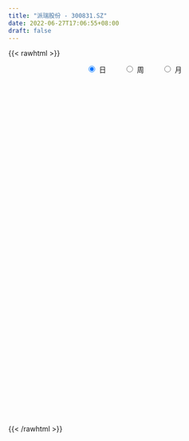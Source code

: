 ```yaml
---
title: "派瑞股份 - 300831.SZ"
date: 2022-06-27T17:06:55+08:00
draft: false
---
```

{{< rawhtml >}}
    <div style="text-align: center">
        <label style="padding: 1rem;"><input style="margin-right: .5rem" type="radio" name="period" value="D" checked onclick="period_change(this)">日</label>
        <label style="padding: 1rem;"><input style="margin-right: .5rem" type="radio" name="period" value="W" onclick="period_change(this)">周</label>
        <label style="padding: 1rem;"><input style="margin-right: .5rem" type="radio" name="period" value="M" onclick="period_change(this)">月</label>
    </div>
    <div id="chart" style="height: 700px;"></div> 
    <script type="text/javascript">
        const D_v = [293106.24,222638.51,226868.96,184064.44,229126.31,216387.15,329697.89,275323.46,185962.88,174659.68,125782.8,144323.41,159990.32,114573.14,213648.29,163378.25,168985.0,264035.72,377574.1,367280.36,337519.8,342534.51,248225.42,280004.06,263119.38,191580.94,225599.97,161920.97,134774.43,77307.11,70599.65,85961.92,70859.85,91904.58,105060.95,59618.9,44162.42,67471.14,49431.43,46882.09,76964.24,63765.67,75108.66,67188.4,81251.3,35872.97,39525.06,47046.81,25370.0,26360.97,30732.3,40816.6,53971.22,34409.91,32784.92,49440.24,76283.14,58433.41,61768.39,50409.36,59763.27,40856.12,79325.36,68640.08,164195.13,219261.2,217603.34,169085.55,136812.58,82456.9,126462.97,106807.76,133989.99,170098.84,113483.68,90645.17,79721.07,130629.2,93162.34,71407.52,62758.97,43393.39,35875.14,45343.56,167561.79,138177.58,135340.35,122552.16,95881.19,81647.5,98379.0,98366.87,216045.47,143557.95,109073.16,95273.38,117241.38,78892.86,240755.64,229919.3,470199.01,397562.65,249521.8,194471.04,293902.55,272129.64,173301.78,120677.55,122484.44,112123.16,136059.0,85809.97,144748.99,112302.24,86204.24,93123.51,100645.16,130241.38,129466.75,94260.96,79869.66,85372.8,73195.17,127718.18,128705.89,91323.49,111271.0,60740.09,80621.25,39645.24,40171.0,56151.13,48111.29,45453.12,42978.11,41040.32,42391.31,42459.32,33297.51,35224.16,34469.0,25684.0,26564.16,33268.13,50279.59,40749.0,62972.22,36169.0,36336.0,41934.29,50265.18,35370.62,39343.15,29253.0,30125.0,24337.13,33221.29,31842.25,28137.27,22934.36,21366.45,26860.0,32261.02,19137.0,20294.0,27482.79,34514.16,19583.13,18885.0,15720.0,17494.0,26202.16,27796.16,31860.0,18983.32,36641.97,25992.29,16434.13,35838.12,23830.97,17129.98,23432.12,16385.0,19134.0,22758.16,13424.71,26608.32,20398.13,14162.0,35126.16,103531.16,70672.16,39382.0,36704.63,80079.6,48990.67,35881.0,27605.0,31020.97,41754.0,18876.46,25848.0,53690.46,43587.0,45649.16,44465.16,26959.23,83987.06,37288.14,24407.0,30994.01,23918.67,21365.01,25507.33,22738.0,17323.49,19782.97,19616.0,22503.79,15066.29,19390.39,22040.0,15513.0,223104.0,95806.13,66320.97,53912.13,76779.97,55561.16,53175.54,45589.0,31250.0,49203.16,40759.0,36174.0,42367.0,55669.24,137059.24,332349.95,235729.51,229763.2,150665.22,108898.28,104686.29,256810.76,210664.38,134863.67,179726.02,134935.37,94559.09,458567.03,474070.1,282838.44,204798.67,254371.93,202604.7,146323.28,119930.43,195394.25,123280.16,149706.06,167082.32,122716.0,108969.0,111701.63,86739.37,176458.4,106754.43,134727.97,121347.76,68488.6,59964.74,87840.0,89176.4,61730.0,71838.0,90618.16,72608.0,68384.0,215098.0,124968.0,269316.15,221564.0,154917.13,123119.97,103939.0,92852.13,75755.16,60208.0,81240.0,201055.0,256189.09,175329.0,149888.94,121202.0,100298.0,72211.0,62148.0,59399.0,439012.32,596960.9300000001,434414.08,345765.0,292342.09,219856.6,254897.3,128554.39,160465.16,146036.16,123853.7,108226.61,110946.0,174752.18,146138.0,123138.74,75414.0,98191.16,184097.74,146350.83,163318.95,116623.26,113687.02,60388.0,68977.02,104077.14,90383.0,86039.18,116870.18,93366.0,105825.03,71314.5,80168.0,55447.18,65024.0,77547.0,50023.74,77803.74,52279.9,84625.98,46769.24,56359.24,50713.27,62052.03,41830.0,72396.83,131725.83,72838.0,61845.0,56165.0,101280.24,125056.49,85001.8,100256.16,242211.0,516090.08,488015.61,507700.53,353847.85,239216.23,381274.2,373023.15,266632.17,222820.99,185411.42,147805.68,125898.5,172303.5,171345.45,141946.69,98568.66,94471.0,170730.0,213578.07,497280.61,386463.58,354479.51,316207.0,188172.07,146328.0,196810.81,188385.0,163162.17,84306.0,89137.73,221061.94,140085.0,91693.0,120465.0,75808.0,70472.54,56237.0,59083.0,233717.41,146488.2,76698.86,92819.45,125107.92,76405.92,80164.0,52063.0,36623.4,66718.17,68005.51,57020.0,69565.39,75462.0,57786.0,85606.0,147415.0,104832.0,61416.17,56985.94,54133.0,107744.0,86974.0,80111.0,92448.0,152051.98,153135.98,93963.0,68394.16,72000.0,72275.44,74261.0,67591.6,65936.94,79170.0,95033.0,76468.0,74401.0,69727.0,74880.0,79984.0,89421.12,51014.63,49899.61,41597.63,56161.16,52263.0,47125.0,55460.86,59248.14,56173.33,49696.0,51097.74,46555.0,44345.0,57691.82,55377.44,43958.0,28979.18,36089.0,40671.5,52420.19,63997.82,49091.35,47219.15,38426.0,73949.45,61095.93,72331.25,44791.0,117818.45,86541.89,59972.46,44226.94,54127.37,194349.04,129377.96,122608.03,80069.51,97307.18,63218.7,76586.0,117684.0,61369.97,92371.0,85547.63,72420.37,57284.27,66758.71,218364.71,277511.48,153334.63,173938.57,188075.67,127124.25,87149.36,64887.0,102396.93,73295.0,127452.83,120325.46,116118.28,99399.32,107774.32,102397.0,77658.0,120737.0,90058.41]
const D_histogram = [0.0,-0.0395669516,-0.1298491278,-0.1492489055,-0.1356273649,-0.1093717628,0.0098293887,-0.0500040576,-0.0975488225,-0.1589272837,-0.1781715786,-0.2295806916,-0.1951854392,-0.1945217079,-0.128437834,-0.0449430245,0.0037086389,0.0879510441,0.2990126575,0.3391383222,0.4549576291,0.5217671352,0.5442322971,0.6105136968,0.6253637109,0.6172609155,0.4278637174,0.133788026,-0.2203597628,-0.4265282192,-0.5122118457,-0.5275678061,-0.5217252182,-0.5004365984,-0.6060118941,-0.6393212822,-0.6164744042,-0.5052538066,-0.4262840286,-0.33240598,-0.19122768,-0.1116067682,-0.0444940182,-0.0148031341,-0.0579535045,-0.0671458872,-0.1080259798,-0.1491473308,-0.1636735995,-0.1533761066,-0.101544555,-0.0663710434,-0.0873652371,-0.1180138747,-0.1068893831,-0.0801326712,-0.0141655004,0.0123254238,0.0707306853,0.1267710261,0.1519371742,0.1854425551,0.2309302101,0.2459175325,0.3757351287,0.4658416944,0.6318483718,0.5755474223,0.3324083577,0.1660312499,0.1754494249,0.1741818683,0.227789288,0.2958693195,0.2768798542,0.1998522492,0.1793746026,0.1950060154,0.1018179703,0.0082564919,-0.1208583464,-0.170125149,-0.2123230709,-0.1874057392,0.0395195738,0.1436719936,0.2097578077,0.2167711474,0.2120625306,0.1729668998,0.1854491694,0.1079288891,0.1641620818,0.1298760258,0.1207658327,0.0542473909,0.057218199,0.0058163506,0.0142753468,0.1140230041,0.4882234538,0.4853063744,0.4620461974,0.3030335101,0.3250403507,0.3201279265,0.1804464082,0.0238320755,-0.0567440269,-0.1644414791,-0.2843939474,-0.3431881907,-0.2972440459,-0.325867228,-0.361970329,-0.3592008056,-0.338413109,-0.264530726,-0.2078648109,-0.2091589639,-0.213689799,-0.1933595255,-0.1682826579,-0.0862785469,-0.0588495335,-0.0784180577,-0.1734642541,-0.2695972496,-0.3881991081,-0.4129500161,-0.4366268903,-0.4931321308,-0.4793354866,-0.430678373,-0.3374897634,-0.3072975911,-0.2479114419,-0.2595671761,-0.2622174832,-0.2648685493,-0.232954067,-0.1894511021,-0.1188353949,-0.0263605921,0.0839619406,0.1178098191,0.0442460944,0.0334733183,0.0108528188,-0.0244143022,-0.1110142162,-0.122249357,-0.0707016598,-0.0174436831,0.0181797341,0.0631774598,0.0924026719,0.069156035,0.0223783624,0.0002672956,-0.0199027937,-0.0345627209,-0.0640670113,-0.0552340577,-0.0233473874,-0.0545724525,-0.0923228242,-0.129421066,-0.1389819484,-0.1221686861,-0.0945329657,-0.0192275304,0.0922633728,0.169325671,0.2082577701,0.2718291834,0.2811597757,0.2783376861,0.3261243323,0.3340982951,0.3248734263,0.3071645001,0.2920242921,0.2435224839,0.1486561836,0.0702070534,0.0698179682,0.0384445943,-0.004410344,0.0301196607,0.1648811173,0.2037776273,0.2107168548,0.2159271438,0.2109921978,0.1847981565,0.1443167387,0.1145423917,0.0844824883,0.002020003,-0.0445133491,-0.0659862064,-0.0162305783,0.0111425646,0.0549352897,0.0427809314,0.0152449695,-0.1111442321,-0.2058218553,-0.2547693561,-0.2572294596,-0.2368568655,-0.2078067123,-0.1743668566,-0.163781888,-0.1383473838,-0.1046234756,-0.0940367532,-0.1104179715,-0.1247228312,-0.1073359913,-0.1071282829,-0.0970331903,-0.1946443615,-0.2623057237,-0.2738651724,-0.2509453989,-0.2102351372,-0.1664108394,-0.1244673121,-0.0754068519,-0.0389636617,0.0049804312,0.0308893188,0.0606580919,0.089871033,0.1169993644,0.2687676532,0.3918101301,0.5029064295,0.5880578397,0.5822203387,0.5240753541,0.4694601732,0.5413803425,0.5063641635,0.46052522,0.4309541062,0.3272697951,0.2245799914,0.3016070537,0.3601928824,0.3458920871,0.3362846358,0.3038289938,0.2625286755,0.1700262894,0.072229225,0.0564858739,-0.0232793977,-0.0521458602,-0.0902356913,-0.1587075727,-0.1848353014,-0.1947569559,-0.2146167861,-0.1728050617,-0.1592308007,-0.113926123,-0.1274299168,-0.149353796,-0.1597492888,-0.2015769141,-0.2808751357,-0.2933464166,-0.2740966842,-0.2200329769,-0.2000879914,-0.1887157584,-0.1235323631,-0.1477338478,-0.0444743047,0.0529534152,0.1025690725,0.0849208065,0.0890239032,0.0361429079,0.0140527836,-0.013139313,-0.0088886401,0.0454996619,0.1296347842,0.1638910073,0.1136606631,0.0205079969,-0.0691840088,-0.1295112697,-0.1603175207,-0.1508567882,0.053445381,0.2177908548,0.302670054,0.2732515501,0.2324632588,0.1919005535,0.0459545498,-0.0583039406,-0.1148808005,-0.1134551601,-0.1029324189,-0.1042555761,-0.1343945369,-0.1143380683,-0.1255140047,-0.1751773502,-0.1878870849,-0.1712351012,-0.1111353407,-0.0547803564,-0.0023255378,0.0194131989,-0.0373582104,-0.0662485704,-0.0881235106,-0.0506469121,-0.0173860213,0.0121667577,0.0493056076,0.0661656433,0.0201410743,0.0021624487,-0.054097703,-0.0897979424,-0.0837320752,-0.128834535,-0.1510198413,-0.2032826424,-0.2360946948,-0.214252097,-0.2117783855,-0.1706757524,-0.1135086895,-0.0873014341,-0.0548706175,0.007965763,0.0597442007,0.0794050714,0.1032507031,0.123766669,0.1670033368,0.2084320191,0.232678963,0.2354208659,0.3203681912,0.5818450538,0.7270593748,0.8603325273,0.862302121,0.7696937514,0.7817266555,0.7765239284,0.7488102957,0.5861179833,0.4615263393,0.2877991176,0.1568198005,0.0125558753,-0.2237599081,-0.3497970319,-0.4318563043,-0.4976577335,-0.4931640118,-0.4124515439,-0.1723858679,-0.0322563572,-0.0220258044,-0.1485826941,-0.2537085992,-0.3482473243,-0.377431947,-0.4596284068,-0.4873704124,-0.4879889731,-0.4953513214,-0.3605594959,-0.3356417552,-0.3418415976,-0.405369981,-0.4208045205,-0.4489989324,-0.4443990298,-0.4395323744,-0.346321659,-0.335852615,-0.3119337591,-0.2546006619,-0.1761966684,-0.1380721021,-0.1555957076,-0.1531184211,-0.1353331321,-0.1596310972,-0.1263436735,-0.1356392359,-0.1242416563,-0.0976356178,-0.0607548832,0.0050216678,0.0994898818,0.114865101,0.1051256337,0.1226735586,0.143999847,0.1605045868,0.1510582393,0.1695313421,0.1767074331,0.2283543259,0.2140256918,0.2045569165,0.1841244626,0.1785314627,0.1795731234,0.1511241866,0.1238451349,0.0844072032,0.0149726293,-0.0147743184,-0.0257108927,-0.036350932,-0.0901986773,-0.1578889806,-0.1448315631,-0.1064063184,-0.0838471064,-0.0556313103,-0.0450058764,-0.0248003369,-0.0302253343,-0.0341310095,-0.0297819264,-0.0472224467,-0.0364550731,-0.0257196622,-0.030824672,-0.0250986294,-0.0364393924,-0.054608861,-0.1008703807,-0.106563077,-0.1213864364,-0.1153519238,-0.1192718889,-0.1002358432,-0.0535409718,-0.028850121,-0.0376866664,-0.0542248796,-0.1345884031,-0.2051263103,-0.1849302172,-0.1729568701,-0.0731970508,0.0203633409,0.0801981599,0.1308912548,0.1824714003,0.2570147917,0.3018906728,0.3398090581,0.3431627863,0.3455921175,0.3241908483,0.3048286064,0.3023808613,0.2869995638,0.2081425817,0.1920770634,0.1602510491,0.1287842619,0.1161294162,0.1297041224,0.1848770153,0.1932479659,0.2007612208,0.1468968521,0.0876835081,0.0037710307,-0.0376253117,-0.0443739541,-0.0653272457,-0.0486258946,-0.0192988535,0.0107047499,0.0312388764,0.0536245586,0.0267354432,0.0239173132,0.0343650994,0.0378236268]
const D_fast = [0.0,-0.0494586895,-0.1722031477,-0.2289151518,-0.2492004524,-0.250287791,-0.1286292923,-0.2009637529,-0.2728957235,-0.3740060056,-0.4377931952,-0.5465974811,-0.5609985885,-0.6089652842,-0.5749908688,-0.5027318154,-0.4531529923,-0.346922826,-0.0611080482,0.063802197,0.2933609112,0.490612201,0.6491354372,0.8680452612,1.0392362029,1.1854486364,1.1030173677,0.8423886828,0.4331509533,0.1203504421,-0.0933861458,-0.2406340577,-0.3652227744,-0.4690433042,-0.7261215734,-0.9192612821,-1.0505330051,-1.0656258592,-1.0932270884,-1.0824505347,-0.9890791547,-0.9373599349,-0.8813706895,-0.855380589,-0.9130193355,-0.93899819,-1.0068847775,-1.0852929612,-1.1407376298,-1.1687841635,-1.1423387507,-1.123758,-1.166593503,-1.2267456092,-1.2423434633,-1.2356199193,-1.1731941235,-1.1436218434,-1.0675339106,-0.9798008133,-0.9166503717,-0.8367843519,-0.7335641444,-0.6570974389,-0.4333460606,-0.2267790712,0.0971896991,0.1847756052,0.0247386301,-0.1001306653,-0.0468501341,-0.0045722235,0.105982518,0.2480298795,0.2982603777,0.271195835,0.295561839,0.3599447557,0.2922112031,0.2007138477,0.0413844228,-0.0504136671,-0.1456923566,-0.1676264598,0.0691787467,0.2092491649,0.3277744309,0.3889805574,0.4372875733,0.4414336675,0.5002782294,0.4497401713,0.5470138846,0.545196835,0.5662781,0.513321506,0.5305968638,0.480649103,0.492676936,0.6209303443,1.1171866574,1.2355961716,1.327847544,1.2445932341,1.3478601625,1.4229797199,1.3284098037,1.1777534898,1.0829913807,0.9341835587,0.7431326035,0.5985413126,0.5701744459,0.4600844568,0.3334887736,0.2464580956,0.1826425149,0.1903922164,0.1950919288,0.1415080348,0.0835547499,0.0555451421,0.0385513452,0.0989858195,0.1117024495,0.072529411,-0.065882849,-0.229415157,-0.4450667925,-0.5730552044,-0.7058888012,-0.8856770745,-0.9917143019,-1.0507267816,-1.0419106128,-1.0885428383,-1.0911345496,-1.1676820778,-1.2358867557,-1.3047549591,-1.3310789936,-1.3349388041,-1.2940319457,-1.2081472909,-1.0768342731,-1.0135339398,-1.0760361409,-1.0784405874,-1.0983478821,-1.1397185788,-1.2540720468,-1.2958695269,-1.2619972446,-1.2131001887,-1.1729318379,-1.1121397473,-1.0598138672,-1.0657714954,-1.1069545774,-1.1289988203,-1.154144608,-1.1774452154,-1.2229662587,-1.2279418195,-1.201891996,-1.2467601742,-1.307591252,-1.3770447603,-1.4213511299,-1.435080039,-1.43107756,-1.3605790074,-1.2260222609,-1.1066285449,-1.0156320034,-0.8841032942,-0.804482758,-0.7377204261,-0.6084026968,-0.5169041602,-0.4449106725,-0.3858284736,-0.3279626086,-0.3155837958,-0.3732860502,-0.4341834171,-0.4171180103,-0.4388802356,-0.4828377599,-0.44077784,-0.2647961041,-0.1749551873,-0.115336746,-0.0561446711,-0.0083315676,0.0116739302,0.007271697,0.006132948,-0.0028063334,-0.0847638179,-0.1424255072,-0.1803949162,-0.1346969327,-0.1045381487,-0.0470116011,-0.0484707265,-0.0721954461,-0.2263707056,-0.3725037927,-0.4851436325,-0.5519111009,-0.5907527231,-0.613654248,-0.6238061065,-0.6541666099,-0.6633189517,-0.6557509123,-0.6686733783,-0.7126590894,-0.7581446569,-0.7675918149,-0.7941661772,-0.8083293822,-0.9546016438,-1.0878394369,-1.1678651786,-1.2076817549,-1.2195302775,-1.2173086895,-1.2064819902,-1.176273243,-1.1495709682,-1.1043817676,-1.0707505503,-1.0258172541,-0.9741365548,-0.9177583824,-0.6987981802,-0.4778031708,-0.240980264,-0.0088143939,0.1309031898,0.2037770437,0.266526906,0.4737921611,0.5653670228,0.6346593844,0.7128267971,0.6909599348,0.6444151289,0.7968439547,0.9454780039,1.0176502305,1.0921139381,1.1356155445,1.1599473952,1.1099515814,1.0302118232,1.0285899406,0.9430048196,0.901101892,0.8404531381,0.7323043635,0.6599678094,0.601356916,0.5278428893,0.5264533483,0.5002199091,0.517043056,0.471681783,0.4124194548,0.3620866398,0.2698647859,0.1203477804,0.0345398954,-0.0147345433,-0.0156790802,-0.0457560925,-0.0815627991,-0.0472624946,-0.1083974413,-0.0162564743,0.0944095993,0.1696675248,0.1732494604,0.1996085329,0.1557632646,0.1371863362,0.1067094113,0.1087379242,0.1745011416,0.29104496,0.3662739349,0.3444587565,0.2564330895,0.1494450817,0.0567400033,-0.0141456279,-0.0423990925,0.1752644221,0.3940576096,0.5546043222,0.5934987059,0.6108262292,0.6182386623,0.483781296,0.3649468205,0.2796497605,0.2527116109,0.2375012473,0.2101141962,0.1463766011,0.1378485526,0.0952941151,0.001836432,-0.057845074,-0.0840018655,-0.0516859402,-0.009026045,0.0428473891,0.0694394256,0.0033284636,-0.042124039,-0.0860298568,-0.0612149863,-0.0323006008,0.0002938677,0.0497591194,0.0831605659,0.0421712655,0.0247332521,-0.0450513253,-0.1032010504,-0.1180682019,-0.1953792955,-0.2553195621,-0.3584030238,-0.4502387499,-0.4819591764,-0.5324300612,-0.5339963663,-0.5052064758,-0.5008245789,-0.4821114167,-0.4172835953,-0.3505691075,-0.311056969,-0.2613986615,-0.2099410284,-0.1249535263,-0.0314168392,0.0509998454,0.1125969648,0.2776363379,0.684574464,1.0115536287,1.359909913,1.577455037,1.6772701052,1.8847346732,2.0736629281,2.2331518694,2.2169890529,2.2077789937,2.1060015514,2.0142271843,1.873102228,1.5808464676,1.3673600858,1.1773367374,0.9871208747,0.8683235935,0.8459231755,1.0428923844,1.1749578059,1.1796819075,1.0159793443,0.8474262895,0.6658257332,0.5422831238,0.3451795623,0.1955949536,0.0729791496,-0.0582210291,-0.0135690775,-0.0725617756,-0.1642220173,-0.329092896,-0.4497285657,-0.5901727107,-0.6966725655,-0.8016890037,-0.7950587031,-0.8685528128,-0.9226173967,-0.928934465,-0.8945796386,-0.8909730977,-0.9473956302,-0.983197949,-0.9992459429,-1.0634516824,-1.0617501771,-1.1049555484,-1.1246183829,-1.1224212489,-1.1007292351,-1.0336972672,-0.9143565827,-0.8702650882,-0.8537231471,-0.8055068326,-0.7481805824,-0.691549696,-0.6632314836,-0.6023755453,-0.5510225959,-0.4422871217,-0.4031093329,-0.3614388791,-0.3358402173,-0.2968003515,-0.25086541,-0.2415333001,-0.2378510682,-0.256187199,-0.3218786156,-0.3553191428,-0.3726834404,-0.3924112126,-0.4688086272,-0.5759711756,-0.5991216489,-0.5872979838,-0.5857005484,-0.5713925799,-0.5720186151,-0.5580131599,-0.5709944908,-0.5834329184,-0.5865293169,-0.6157754489,-0.6141218435,-0.6098163482,-0.6226275259,-0.6231761407,-0.6436267518,-0.6754484357,-0.7469275506,-0.7792610161,-0.8244309846,-0.847234453,-0.8809723903,-0.8869953054,-0.853685677,-0.8362073564,-0.8544655684,-0.8845600016,-0.9985706258,-1.1203901106,-1.1464265718,-1.1776924423,-1.0962318856,-0.9975806587,-0.9176962997,-0.8342803911,-0.7370823955,-0.5982853062,-0.4779367569,-0.3550661071,-0.2659216823,-0.1770943217,-0.1174478788,-0.0606029691,0.0125445011,0.0689130945,0.0420917578,0.0740455053,0.0822822533,0.0830115316,0.0993890399,0.1453897767,0.2467819235,0.3034648656,0.3611684257,0.34402827,0.306735803,0.2237660832,0.172963413,0.155121282,0.117836179,0.1223810564,0.1468833842,0.1795631751,0.2079070207,0.2436988425,0.2234935878,0.2266547862,0.2456938472,0.2586082813]
const D_slow = [0.0,-0.0098917379,-0.0423540199,-0.0796662462,-0.1135730875,-0.1409160282,-0.138458681,-0.1509596954,-0.175346901,-0.2150787219,-0.2596216166,-0.3170167895,-0.3658131493,-0.4144435763,-0.4465530348,-0.4577887909,-0.4568616312,-0.4348738701,-0.3601207058,-0.2753361252,-0.1615967179,-0.0311549341,0.1049031401,0.2575315644,0.4138724921,0.5681877209,0.6751536503,0.7086006568,0.6535107161,0.5468786613,0.4188256999,0.2869337484,0.1565024438,0.0313932942,-0.1201096793,-0.2799399999,-0.4340586009,-0.5603720526,-0.6669430597,-0.7500445547,-0.7978514747,-0.8257531668,-0.8368766713,-0.8405774548,-0.855065831,-0.8718523028,-0.8988587977,-0.9361456304,-0.9770640303,-1.0154080569,-1.0407941957,-1.0573869566,-1.0792282658,-1.1087317345,-1.1354540803,-1.1554872481,-1.1590286232,-1.1559472672,-1.1382645959,-1.1065718394,-1.0685875459,-1.0222269071,-0.9644943545,-0.9030149714,-0.8090811892,-0.6926207656,-0.5346586727,-0.3907718171,-0.3076697277,-0.2661619152,-0.222299559,-0.1787540919,-0.1218067699,-0.04783944,0.0213805235,0.0713435858,0.1161872365,0.1649387403,0.1903932329,0.1924573558,0.1622427692,0.119711482,0.0666307142,0.0197792794,0.0296591729,0.0655771713,0.1180166232,0.17220941,0.2252250427,0.2684667676,0.31482906,0.3418112823,0.3828518027,0.4153208092,0.4455122673,0.4590741151,0.4733786648,0.4748327525,0.4784015892,0.5069073402,0.6289632036,0.7502897972,0.8658013466,0.9415597241,1.0228198118,1.1028517934,1.1479633954,1.1539214143,1.1397354076,1.0986250378,1.027526551,0.9417295033,0.8674184918,0.7859516848,0.6954591026,0.6056589012,0.5210556239,0.4549229424,0.4029567397,0.3506669987,0.297244549,0.2489046676,0.2068340031,0.1852643664,0.170551983,0.1509474686,0.1075814051,0.0401820927,-0.0568676844,-0.1601051884,-0.2692619109,-0.3925449436,-0.5123788153,-0.6200484086,-0.7044208494,-0.7812452472,-0.8432231077,-0.9081149017,-0.9736692725,-1.0398864098,-1.0981249266,-1.1454877021,-1.1751965508,-1.1817866988,-1.1607962137,-1.1313437589,-1.1202822353,-1.1119139057,-1.109200701,-1.1153042766,-1.1430578306,-1.1736201698,-1.1912955848,-1.1956565056,-1.191111572,-1.1753172071,-1.1522165391,-1.1349275304,-1.1293329398,-1.1292661159,-1.1342418143,-1.1428824945,-1.1588992474,-1.1727077618,-1.1785446086,-1.1921877217,-1.2152684278,-1.2476236943,-1.2823691814,-1.3129113529,-1.3365445943,-1.3413514769,-1.3182856337,-1.275954216,-1.2238897735,-1.1559324776,-1.0856425337,-1.0160581122,-0.9345270291,-0.8510024553,-0.7697840988,-0.6929929737,-0.6199869007,-0.5591062797,-0.5219422338,-0.5043904705,-0.4869359784,-0.4773248299,-0.4784274159,-0.4708975007,-0.4296772214,-0.3787328146,-0.3260536009,-0.2720718149,-0.2193237654,-0.1731242263,-0.1370450417,-0.1084094437,-0.0872888217,-0.0867838209,-0.0979121582,-0.1144087098,-0.1184663543,-0.1156807132,-0.1019468908,-0.0912516579,-0.0874404156,-0.1152264736,-0.1666819374,-0.2303742764,-0.2946816413,-0.3538958577,-0.4058475357,-0.4494392499,-0.4903847219,-0.5249715678,-0.5511274367,-0.574636625,-0.6022411179,-0.6334218257,-0.6602558236,-0.6870378943,-0.7112961919,-0.7599572823,-0.8255337132,-0.8940000063,-0.956736356,-1.0092951403,-1.0508978501,-1.0820146782,-1.1008663911,-1.1106073066,-1.1093621988,-1.1016398691,-1.0864753461,-1.0640075878,-1.0347577467,-0.9675658334,-0.8696133009,-0.7438866935,-0.5968722336,-0.4513171489,-0.3202983104,-0.2029332671,-0.0675881815,0.0590028594,0.1741341644,0.2818726909,0.3636901397,0.4198351376,0.495236901,0.5852851216,0.6717581434,0.7558293023,0.8317865507,0.8974187196,0.939925292,0.9579825982,0.9721040667,0.9662842173,0.9532477522,0.9306888294,0.8910119362,0.8448031108,0.7961138719,0.7424596754,0.6992584099,0.6594507098,0.630969179,0.5991116998,0.5617732508,0.5218359286,0.4714417001,0.4012229161,0.327886312,0.2593621409,0.2043538967,0.1543318989,0.1071529593,0.0762698685,0.0393364065,0.0282178304,0.0414561841,0.0670984523,0.0883286539,0.1105846297,0.1196203567,0.1231335526,0.1198487243,0.1176265643,0.1290014798,0.1614101758,0.2023829276,0.2307980934,0.2359250926,0.2186290904,0.186251273,0.1461718928,0.1084576958,0.121819041,0.1762667548,0.2519342682,0.3202471558,0.3783629705,0.4263381088,0.4378267463,0.4232507611,0.394530561,0.366166771,0.3404336662,0.3143697722,0.280771138,0.2521866209,0.2208081198,0.1770137822,0.130042011,0.0872332357,0.0594494005,0.0457543114,0.0451729269,0.0500262267,0.0406866741,0.0241245315,0.0020936538,-0.0105680742,-0.0149145795,-0.0118728901,0.0004535118,0.0169949226,0.0220301912,0.0225708034,0.0090463776,-0.013403108,-0.0343361267,-0.0665447605,-0.1042997208,-0.1551203814,-0.2141440551,-0.2677070794,-0.3206516757,-0.3633206139,-0.3916977862,-0.4135231448,-0.4272407992,-0.4252493584,-0.4103133082,-0.3904620404,-0.3646493646,-0.3337076973,-0.2919568631,-0.2398488583,-0.1816791176,-0.1228239011,-0.0427318533,0.1027294101,0.2844942539,0.4995773857,0.7151529159,0.9075763538,1.1030080177,1.2971389998,1.4843415737,1.6308710695,1.7462526544,1.8182024338,1.8574073839,1.8605463527,1.8046063757,1.7171571177,1.6091930416,1.4847786083,1.3614876053,1.2583747193,1.2152782523,1.2072141631,1.2017077119,1.1645620384,1.1011348886,1.0140730575,0.9197150708,0.8048079691,0.682965366,0.5609681227,0.4371302924,0.3469904184,0.2630799796,0.1776195802,0.076277085,-0.0289240452,-0.1411737783,-0.2522735357,-0.3621566293,-0.4487370441,-0.5327001978,-0.6106836376,-0.6743338031,-0.7183829702,-0.7529009957,-0.7917999226,-0.8300795279,-0.8639128109,-0.9038205852,-0.9354065036,-0.9693163125,-1.0003767266,-1.0247856311,-1.0399743519,-1.0387189349,-1.0138464645,-0.9851301892,-0.9588487808,-0.9281803912,-0.8921804294,-0.8520542827,-0.8142897229,-0.7719068874,-0.7277300291,-0.6706414476,-0.6171350247,-0.5659957955,-0.5199646799,-0.4753318142,-0.4304385334,-0.3926574867,-0.361696203,-0.3405944022,-0.3368512449,-0.3405448245,-0.3469725477,-0.3560602806,-0.37860995,-0.4180821951,-0.4542900859,-0.4808916655,-0.501853442,-0.5157612696,-0.5270127387,-0.5332128229,-0.5407691565,-0.5493019089,-0.5567473905,-0.5685530022,-0.5776667704,-0.584096686,-0.591802854,-0.5980775113,-0.6071873594,-0.6208395747,-0.6460571699,-0.6726979391,-0.7030445482,-0.7318825292,-0.7617005014,-0.7867594622,-0.8001447052,-0.8073572354,-0.816778902,-0.8303351219,-0.8639822227,-0.9152638003,-0.9614963546,-1.0047355721,-1.0230348348,-1.0179439996,-0.9978944596,-0.9651716459,-0.9195537958,-0.8553000979,-0.7798274297,-0.6948751652,-0.6090844686,-0.5226864392,-0.4416387272,-0.3654315756,-0.2898363602,-0.2180864693,-0.1660508239,-0.118031558,-0.0779687957,-0.0457727303,-0.0167403762,0.0156856544,0.0619049082,0.1102168997,0.1604072049,0.1971314179,0.2190522949,0.2199950526,0.2105887247,0.1994952361,0.1831634247,0.171006951,0.1661822377,0.1688584251,0.1766681442,0.1900742839,0.1967581447,0.202737473,0.2113287478,0.2207846545]
const D_data = [['2020-06-04', 27.09, 25.59, 25.43, 27.13],['2020-06-05', 25.36, 24.97, 24.82, 26.29],['2020-06-08', 24.83, 23.91, 23.88, 24.85],['2020-06-09', 24.05, 24.38, 23.83, 24.61],['2020-06-10', 23.91, 24.65, 23.11, 25.2],['2020-06-11', 24.3, 24.8, 24.3, 25.2],['2020-06-12', 24.46, 26.3, 24.27, 26.97],['2020-06-15', 25.76, 24.18, 24.18, 25.98],['2020-06-16', 24.39, 23.96, 23.85, 24.82],['2020-06-17', 23.72, 23.36, 23.04, 24.19],['2020-06-18', 23.15, 23.5, 22.82, 23.85],['2020-06-19', 23.4, 22.7, 22.59, 23.47],['2020-06-22', 22.73, 23.51, 22.73, 23.79],['2020-06-23', 23.49, 22.97, 22.87, 23.74],['2020-06-24', 22.88, 23.78, 22.88, 24.65],['2020-06-29', 23.32, 24.27, 23.32, 24.6],['2020-06-30', 24.3, 24.11, 23.75, 24.58],['2020-07-01', 24.46, 24.89, 24.32, 26.52],['2020-07-02', 24.78, 27.38, 24.6, 27.38],['2020-07-03', 28.05, 26.13, 25.43, 28.21],['2020-07-06', 25.86, 27.79, 25.8, 28.66],['2020-07-07', 28.98, 28.05, 27.89, 29.55],['2020-07-08', 26.8, 28.17, 26.8, 28.45],['2020-07-09', 28.0, 29.45, 27.66, 29.85],['2020-07-10', 29.77, 29.57, 28.87, 30.98],['2020-07-13', 29.51, 29.87, 29.15, 30.1],['2020-07-14', 30.28, 27.57, 26.97, 30.28],['2020-07-15', 27.0, 25.27, 25.06, 27.29],['2020-07-16', 25.34, 22.82, 22.74, 25.5],['2020-07-17', 22.8, 22.98, 22.55, 23.31],['2020-07-20', 22.95, 23.39, 22.6, 23.47],['2020-07-21', 23.57, 23.63, 23.21, 24.28],['2020-07-22', 23.33, 23.48, 23.23, 23.94],['2020-07-23', 23.13, 23.35, 22.62, 23.9],['2020-07-24', 23.17, 21.08, 21.06, 23.62],['2020-07-27', 21.1, 21.08, 20.62, 21.36],['2020-07-28', 21.19, 21.2, 20.83, 21.5],['2020-07-29', 21.26, 22.15, 20.96, 22.25],['2020-07-30', 22.0, 21.8, 21.72, 22.29],['2020-07-31', 21.9, 22.05, 21.58, 22.18],['2020-08-03', 22.05, 22.96, 22.02, 23.1],['2020-08-04', 22.9, 22.55, 22.32, 22.9],['2020-08-05', 23.2, 22.61, 22.55, 23.5],['2020-08-06', 22.25, 22.26, 22.15, 22.99],['2020-08-07', 22.21, 21.16, 20.8, 22.22],['2020-08-10', 21.03, 21.27, 20.88, 21.36],['2020-08-11', 21.3, 20.54, 20.5, 21.43],['2020-08-12', 20.47, 20.08, 19.61, 20.58],['2020-08-13', 20.12, 20.0, 19.93, 20.36],['2020-08-14', 20.0, 20.03, 19.69, 20.13],['2020-08-17', 20.03, 20.47, 20.0, 20.48],['2020-08-18', 20.4, 20.28, 20.23, 20.83],['2020-08-19', 19.95, 19.4, 19.3, 19.95],['2020-08-20', 19.27, 18.9, 18.88, 19.3],['2020-08-21', 19.19, 19.12, 18.98, 19.4],['2020-08-24', 18.93, 19.18, 17.86, 19.26],['2020-08-25', 19.18, 19.72, 19.04, 20.3],['2020-08-26', 19.5, 19.31, 19.25, 20.16],['2020-08-27', 19.11, 19.81, 18.68, 19.94],['2020-08-28', 19.81, 20.01, 19.61, 20.19],['2020-08-31', 20.03, 19.8, 19.79, 20.5],['2020-09-01', 19.54, 20.05, 19.28, 20.12],['2020-09-02', 20.3, 20.44, 19.82, 20.8],['2020-09-03', 20.26, 20.28, 20.0, 20.79],['2020-09-04', 20.22, 22.24, 20.22, 22.5],['2020-09-07', 23.76, 22.57, 22.37, 25.57],['2020-09-08', 22.3, 24.57, 22.3, 24.61],['2020-09-09', 23.42, 22.5, 22.5, 23.9],['2020-09-10', 22.59, 19.66, 19.38, 22.85],['2020-09-11', 19.11, 19.67, 18.78, 20.18],['2020-09-14', 19.9, 21.55, 19.8, 21.55],['2020-09-15', 21.6, 21.55, 20.73, 22.06],['2020-09-16', 21.33, 22.52, 20.95, 22.6],['2020-09-17', 21.9, 23.23, 21.6, 24.1],['2020-09-18', 22.99, 22.5, 22.34, 23.59],['2020-09-21', 22.49, 21.71, 21.67, 22.97],['2020-09-22', 21.32, 22.32, 21.21, 22.38],['2020-09-23', 22.28, 22.93, 22.05, 23.38],['2020-09-24', 22.2, 21.5, 21.5, 22.88],['2020-09-25', 21.91, 21.06, 20.97, 22.37],['2020-09-28', 20.93, 19.99, 19.99, 21.15],['2020-09-29', 20.26, 20.41, 20.06, 20.58],['2020-09-30', 20.5, 20.11, 20.11, 20.55],['2020-10-09', 20.62, 20.75, 20.4, 20.98],['2020-10-12', 21.0, 23.91, 20.81, 23.91],['2020-10-13', 23.4, 23.35, 22.92, 23.77],['2020-10-14', 23.26, 23.49, 22.95, 24.19],['2020-10-15', 23.15, 23.14, 23.01, 24.24],['2020-10-16', 23.16, 23.2, 22.6, 23.6],['2020-10-19', 23.02, 22.84, 22.75, 23.58],['2020-10-20', 22.81, 23.6, 22.71, 23.84],['2020-10-21', 23.67, 22.46, 22.35, 23.73],['2020-10-22', 22.15, 24.24, 21.91, 25.52],['2020-10-23', 24.1, 23.34, 23.31, 24.52],['2020-10-26', 23.19, 23.7, 22.94, 23.96],['2020-10-27', 23.6, 22.91, 22.62, 24.2],['2020-10-28', 23.0, 23.72, 22.46, 24.3],['2020-10-29', 23.01, 23.0, 22.72, 23.58],['2020-10-30', 23.72, 23.71, 23.48, 26.6],['2020-11-02', 23.02, 25.27, 23.02, 26.15],['2020-11-03', 24.89, 30.32, 24.66, 30.32],['2020-11-04', 29.0, 27.09, 26.9, 29.35],['2020-11-05', 26.94, 27.26, 26.62, 28.08],['2020-11-06', 26.75, 25.5, 25.5, 26.75],['2020-11-09', 26.0, 27.79, 25.86, 28.73],['2020-11-10', 27.7, 27.91, 26.8, 29.15],['2020-11-11', 27.5, 26.19, 26.03, 28.15],['2020-11-12', 26.31, 25.42, 25.16, 26.98],['2020-11-13', 25.35, 25.88, 24.85, 26.09],['2020-11-16', 25.43, 25.1, 24.28, 25.68],['2020-11-17', 24.78, 24.3, 23.46, 24.9],['2020-11-18', 24.19, 24.47, 23.96, 24.82],['2020-11-19', 24.68, 25.62, 24.1, 26.09],['2020-11-20', 25.2, 24.6, 24.48, 25.86],['2020-11-23', 24.64, 24.16, 23.96, 24.7],['2020-11-24', 24.07, 24.36, 24.05, 25.18],['2020-11-25', 24.39, 24.45, 23.65, 24.9],['2020-11-26', 24.31, 25.2, 24.1, 25.26],['2020-11-27', 25.2, 25.21, 24.65, 25.68],['2020-11-30', 25.2, 24.52, 24.1, 25.42],['2020-12-01', 24.36, 24.34, 24.15, 24.76],['2020-12-02', 24.15, 24.57, 24.15, 24.96],['2020-12-03', 24.45, 24.64, 24.25, 24.96],['2020-12-04', 24.52, 25.57, 24.37, 25.84],['2020-12-07', 26.26, 25.15, 25.11, 27.08],['2020-12-08', 24.95, 24.55, 24.5, 25.59],['2020-12-09', 24.27, 23.21, 23.21, 24.57],['2020-12-10', 23.0, 22.51, 22.39, 23.0],['2020-12-11', 22.31, 21.38, 21.01, 22.47],['2020-12-14', 21.42, 21.83, 21.22, 21.98],['2020-12-15', 21.8, 21.34, 21.2, 22.02],['2020-12-16', 21.2, 20.29, 20.27, 21.32],['2020-12-17', 20.28, 20.6, 19.77, 20.75],['2020-12-18', 20.9, 20.76, 20.69, 21.25],['2020-12-21', 20.61, 21.3, 20.49, 21.46],['2020-12-22', 20.97, 20.48, 20.47, 21.27],['2020-12-23', 20.22, 20.75, 20.05, 20.95],['2020-12-24', 20.5, 19.66, 19.66, 20.93],['2020-12-25', 19.65, 19.39, 19.35, 20.0],['2020-12-28', 19.39, 19.02, 18.72, 19.39],['2020-12-29', 19.2, 19.18, 19.08, 19.85],['2020-12-30', 19.09, 19.2, 19.0, 19.5],['2020-12-31', 19.2, 19.56, 19.18, 19.63],['2021-01-04', 19.71, 20.05, 19.37, 20.15],['2021-01-05', 20.18, 20.68, 19.91, 20.7],['2021-01-06', 20.91, 20.03, 19.92, 20.95],['2021-01-07', 19.7, 18.48, 18.36, 19.97],['2021-01-08', 18.62, 18.91, 17.6, 19.05],['2021-01-11', 18.78, 18.53, 18.36, 19.52],['2021-01-12', 18.48, 18.05, 17.67, 18.68],['2021-01-13', 18.0, 16.86, 16.8, 18.05],['2021-01-14', 16.74, 17.28, 16.48, 17.54],['2021-01-15', 17.08, 17.93, 17.01, 18.12],['2021-01-18', 18.2, 18.03, 17.65, 18.37],['2021-01-19', 17.94, 17.88, 17.83, 18.26],['2021-01-20', 17.98, 18.08, 17.82, 18.32],['2021-01-21', 18.15, 17.98, 17.58, 18.37],['2021-01-22', 17.98, 17.24, 17.24, 18.12],['2021-01-25', 17.17, 16.63, 16.5, 17.22],['2021-01-26', 16.7, 16.6, 16.6, 17.25],['2021-01-27', 16.7, 16.34, 16.18, 16.76],['2021-01-28', 15.8, 16.13, 15.7, 16.68],['2021-01-29', 16.3, 15.62, 15.3, 16.37],['2021-02-01', 15.7, 15.83, 15.54, 16.1],['2021-02-02', 15.75, 16.03, 15.61, 16.1],['2021-02-03', 15.97, 15.04, 15.0, 15.97],['2021-02-04', 15.04, 14.54, 14.01, 15.14],['2021-02-05', 14.56, 14.08, 13.88, 14.97],['2021-02-08', 14.05, 14.01, 13.95, 14.47],['2021-02-09', 13.91, 14.07, 13.77, 14.29],['2021-02-10', 14.41, 14.05, 13.94, 14.48],['2021-02-18', 14.28, 14.69, 14.28, 15.15],['2021-02-19', 14.7, 15.49, 14.51, 15.49],['2021-02-22', 15.33, 15.49, 15.33, 15.95],['2021-02-23', 15.34, 15.3, 15.08, 15.56],['2021-02-24', 15.41, 15.91, 15.35, 16.22],['2021-02-25', 16.14, 15.49, 15.31, 16.18],['2021-02-26', 15.11, 15.43, 15.08, 15.73],['2021-03-01', 15.99, 16.29, 15.8, 16.6],['2021-03-02', 16.25, 16.08, 15.88, 16.68],['2021-03-03', 16.12, 16.01, 15.88, 16.24],['2021-03-04', 16.2, 15.98, 15.88, 16.4],['2021-03-05', 15.6, 16.07, 15.6, 16.18],['2021-03-08', 16.26, 15.61, 15.55, 16.31],['2021-03-09', 15.61, 14.72, 14.71, 15.71],['2021-03-10', 14.97, 14.47, 14.4, 15.1],['2021-03-11', 14.41, 15.22, 14.22, 15.25],['2021-03-12', 15.16, 14.72, 14.66, 15.16],['2021-03-15', 14.71, 14.32, 14.2, 14.73],['2021-03-16', 14.38, 15.21, 14.37, 15.21],['2021-03-17', 15.11, 16.94, 15.02, 17.59],['2021-03-18', 16.48, 16.3, 16.16, 16.88],['2021-03-19', 16.21, 16.14, 16.07, 16.6],['2021-03-22', 16.15, 16.28, 16.04, 16.49],['2021-03-23', 16.55, 16.29, 16.28, 17.47],['2021-03-24', 16.04, 16.07, 15.64, 16.28],['2021-03-25', 16.12, 15.82, 15.71, 16.28],['2021-03-26', 15.8, 15.85, 15.52, 16.0],['2021-03-29', 15.86, 15.75, 15.56, 16.16],['2021-03-30', 15.61, 14.81, 14.8, 15.9],['2021-03-31', 14.81, 14.88, 14.56, 14.94],['2021-04-01', 14.77, 14.95, 14.77, 15.4],['2021-04-02', 15.01, 15.87, 15.0, 15.88],['2021-04-06', 15.94, 15.78, 15.67, 16.4],['2021-04-07', 15.82, 16.19, 15.57, 16.19],['2021-04-08', 16.15, 15.6, 15.6, 16.3],['2021-04-09', 15.52, 15.31, 15.16, 15.77],['2021-04-12', 14.85, 13.6, 13.46, 14.99],['2021-04-13', 13.71, 13.25, 13.07, 13.71],['2021-04-14', 13.08, 13.22, 12.92, 13.3],['2021-04-15', 13.2, 13.42, 12.86, 13.46],['2021-04-16', 13.39, 13.51, 13.32, 13.62],['2021-04-19', 13.46, 13.52, 13.31, 13.67],['2021-04-20', 13.53, 13.53, 13.46, 13.85],['2021-04-21', 13.42, 13.16, 13.12, 13.42],['2021-04-22', 13.12, 13.25, 13.12, 13.53],['2021-04-23', 13.2, 13.34, 13.01, 13.48],['2021-04-26', 13.17, 13.01, 12.93, 13.34],['2021-04-27', 13.01, 12.49, 12.4, 13.02],['2021-04-28', 12.4, 12.25, 12.2, 12.5],['2021-04-29', 12.25, 12.47, 12.21, 12.76],['2021-04-30', 12.34, 12.12, 12.0, 12.39],['2021-05-06', 12.08, 12.09, 12.02, 12.45],['2021-05-07', 12.09, 10.28, 9.67, 12.1],['2021-05-10', 9.77, 9.91, 9.66, 10.03],['2021-05-11', 9.87, 10.06, 9.8, 10.09],['2021-05-12', 10.06, 10.18, 9.9, 10.22],['2021-05-13', 10.12, 10.25, 10.1, 10.56],['2021-05-14', 10.4, 10.22, 10.14, 10.4],['2021-05-17', 10.22, 10.16, 10.15, 10.46],['2021-05-18', 10.09, 10.26, 9.84, 10.33],['2021-05-19', 10.35, 10.13, 10.09, 10.38],['2021-05-20', 10.17, 10.27, 10.05, 10.42],['2021-05-21', 10.26, 10.09, 10.06, 10.37],['2021-05-24', 10.12, 10.17, 9.99, 10.23],['2021-05-25', 10.17, 10.23, 10.04, 10.35],['2021-05-26', 10.24, 10.29, 10.17, 10.55],['2021-05-27', 10.53, 12.35, 10.5, 12.35],['2021-05-28', 13.0, 12.87, 12.67, 14.2],['2021-05-31', 12.69, 13.6, 12.69, 14.17],['2021-06-01', 13.0, 14.15, 12.85, 14.79],['2021-06-02', 13.76, 13.62, 13.5, 14.15],['2021-06-03', 13.67, 13.18, 13.1, 13.67],['2021-06-04', 13.1, 13.28, 13.01, 13.5],['2021-06-07', 14.1, 15.3, 13.81, 15.33],['2021-06-08', 14.97, 14.48, 14.46, 15.3],['2021-06-09', 14.6, 14.53, 14.31, 14.99],['2021-06-10', 14.1, 14.92, 13.93, 14.98],['2021-06-11', 14.72, 13.98, 13.98, 14.72],['2021-06-15', 14.02, 13.71, 13.64, 14.37],['2021-06-16', 13.91, 16.17, 13.91, 16.45],['2021-06-17', 15.27, 16.65, 14.87, 17.48],['2021-06-18', 16.24, 16.23, 15.91, 17.09],['2021-06-21', 16.4, 16.6, 16.02, 16.85],['2021-06-22', 16.28, 16.57, 15.92, 17.82],['2021-06-23', 16.57, 16.61, 16.57, 17.3],['2021-06-24', 16.24, 15.91, 15.87, 16.8],['2021-06-25', 15.96, 15.56, 15.27, 16.24],['2021-06-28', 15.62, 16.47, 15.4, 17.12],['2021-06-29', 16.07, 15.56, 15.43, 16.15],['2021-06-30', 15.7, 16.01, 15.6, 16.65],['2021-07-01', 16.0, 15.79, 15.42, 16.71],['2021-07-02', 15.62, 15.15, 14.93, 16.0],['2021-07-05', 15.15, 15.41, 14.73, 15.59],['2021-07-06', 15.34, 15.48, 14.91, 15.95],['2021-07-07', 15.2, 15.22, 14.86, 15.39],['2021-07-08', 15.35, 16.0, 15.19, 16.16],['2021-07-09', 15.89, 15.76, 15.47, 16.14],['2021-07-12', 15.82, 16.3, 15.5, 16.35],['2021-07-13', 16.26, 15.64, 15.4, 16.29],['2021-07-14', 15.42, 15.41, 15.16, 15.73],['2021-07-15', 15.36, 15.42, 15.15, 15.8],['2021-07-16', 15.27, 14.81, 14.75, 15.59],['2021-07-19', 14.49, 13.88, 13.83, 14.49],['2021-07-20', 13.77, 14.29, 13.73, 14.34],['2021-07-21', 14.26, 14.52, 14.15, 14.83],['2021-07-22', 14.48, 14.99, 14.37, 15.12],['2021-07-23', 15.01, 14.62, 14.6, 15.15],['2021-07-26', 14.63, 14.46, 13.93, 15.08],['2021-07-27', 14.6, 15.23, 14.6, 16.06],['2021-07-28', 15.01, 14.12, 13.78, 15.09],['2021-07-29', 14.36, 15.86, 14.36, 16.52],['2021-07-30', 15.88, 16.34, 15.8, 16.56],['2021-08-02', 16.5, 16.21, 15.7, 16.64],['2021-08-03', 15.97, 15.54, 15.46, 16.15],['2021-08-04', 15.71, 15.86, 15.54, 16.1],['2021-08-05', 15.78, 15.08, 15.03, 15.79],['2021-08-06', 15.03, 15.3, 14.76, 15.33],['2021-08-09', 15.06, 15.12, 14.66, 15.25],['2021-08-10', 15.05, 15.46, 15.0, 15.7],['2021-08-11', 15.41, 16.28, 15.32, 16.45],['2021-08-12', 16.36, 17.12, 15.94, 17.65],['2021-08-13', 16.68, 16.96, 16.39, 17.28],['2021-08-16', 17.0, 16.0, 15.95, 17.11],['2021-08-17', 16.56, 15.16, 15.02, 16.68],['2021-08-18', 14.78, 14.72, 14.5, 15.12],['2021-08-19', 14.5, 14.63, 14.43, 14.96],['2021-08-20', 14.53, 14.66, 14.3, 14.96],['2021-08-23', 14.68, 15.0, 14.65, 15.1],['2021-08-24', 15.01, 18.0, 14.75, 18.0],['2021-08-25', 19.18, 18.63, 18.3, 20.16],['2021-08-26', 18.12, 18.55, 18.12, 19.68],['2021-08-27', 17.29, 17.54, 17.29, 18.56],['2021-08-30', 17.86, 17.46, 17.35, 18.43],['2021-08-31', 17.97, 17.47, 16.91, 18.2],['2021-09-01', 17.4, 15.8, 15.51, 17.48],['2021-09-02', 16.17, 15.7, 15.2, 16.25],['2021-09-03', 15.71, 15.85, 15.7, 16.56],['2021-09-06', 15.78, 16.39, 15.61, 16.5],['2021-09-07', 16.28, 16.5, 16.12, 16.7],['2021-09-08', 16.41, 16.34, 16.12, 16.59],['2021-09-09', 16.2, 15.84, 15.66, 16.21],['2021-09-10', 15.66, 16.38, 15.6, 16.49],['2021-09-13', 16.22, 15.95, 15.87, 16.7],['2021-09-14', 15.7, 15.21, 15.21, 16.07],['2021-09-15', 15.25, 15.38, 14.79, 15.39],['2021-09-16', 15.25, 15.63, 14.93, 15.64],['2021-09-17', 16.16, 16.28, 16.0, 16.95],['2021-09-22', 15.79, 16.49, 15.34, 16.84],['2021-09-23', 16.27, 16.72, 16.27, 16.94],['2021-09-24', 16.57, 16.55, 16.2, 16.85],['2021-09-27', 16.89, 15.47, 15.31, 16.98],['2021-09-28', 15.22, 15.55, 15.22, 15.86],['2021-09-29', 15.26, 15.44, 15.25, 15.8],['2021-09-30', 15.6, 16.17, 15.39, 16.34],['2021-10-08', 16.55, 16.28, 16.16, 16.68],['2021-10-11', 16.5, 16.4, 16.0, 16.84],['2021-10-12', 16.38, 16.7, 16.16, 16.79],['2021-10-13', 16.49, 16.64, 16.4, 16.86],['2021-10-14', 16.6, 15.81, 15.67, 16.6],['2021-10-15', 15.76, 16.0, 15.41, 16.18],['2021-10-18', 15.99, 15.3, 15.12, 15.99],['2021-10-19', 15.2, 15.25, 15.05, 15.47],['2021-10-20', 15.25, 15.62, 15.14, 15.62],['2021-10-21', 15.4, 14.78, 14.78, 15.54],['2021-10-22', 14.62, 14.76, 14.6, 15.23],['2021-10-25', 14.71, 14.02, 14.0, 14.71],['2021-10-26', 13.81, 13.83, 13.81, 14.21],['2021-10-27', 14.2, 14.27, 14.17, 14.92],['2021-10-28', 14.11, 13.88, 13.8, 14.39],['2021-10-29', 13.88, 14.28, 13.68, 14.58],['2021-11-01', 14.26, 14.58, 14.12, 14.72],['2021-11-02', 14.56, 14.28, 14.22, 14.86],['2021-11-03', 14.32, 14.4, 14.24, 14.8],['2021-11-04', 14.53, 14.96, 14.34, 14.96],['2021-11-05', 15.9, 15.1, 15.1, 16.4],['2021-11-08', 14.73, 14.89, 14.6, 15.04],['2021-11-09', 14.84, 15.08, 14.69, 15.19],['2021-11-10', 14.9, 15.2, 14.9, 15.29],['2021-11-11', 15.05, 15.73, 15.01, 15.77],['2021-11-12', 15.74, 16.05, 15.45, 16.4],['2021-11-15', 16.0, 16.16, 15.9, 16.49],['2021-11-16', 16.12, 16.13, 15.91, 16.65],['2021-11-17', 16.03, 17.61, 16.01, 18.2],['2021-11-18', 19.01, 21.13, 18.0, 21.13],['2021-11-19', 21.47, 21.33, 19.44, 22.13],['2021-11-22', 22.98, 22.63, 21.9, 25.3],['2021-11-23', 22.22, 22.13, 21.0, 23.4],['2021-11-24', 21.68, 21.47, 21.21, 22.58],['2021-11-25', 21.55, 23.33, 21.03, 24.3],['2021-11-26', 24.0, 23.93, 23.79, 26.8],['2021-11-29', 23.45, 24.37, 23.45, 25.36],['2021-11-30', 24.74, 22.92, 22.85, 25.1],['2021-12-01', 22.99, 23.28, 22.62, 23.63],['2021-12-02', 22.56, 22.41, 22.28, 23.05],['2021-12-03', 22.5, 22.56, 22.01, 23.13],['2021-12-06', 22.52, 21.98, 21.5, 22.94],['2021-12-07', 21.96, 19.97, 19.76, 22.01],['2021-12-08', 20.39, 20.39, 19.9, 20.8],['2021-12-09', 20.41, 20.3, 20.16, 20.95],['2021-12-10', 20.26, 19.95, 19.85, 20.68],['2021-12-13', 20.17, 20.47, 19.86, 20.99],['2021-12-14', 20.48, 21.48, 20.14, 21.61],['2021-12-15', 21.51, 24.29, 21.3, 25.78],['2021-12-16', 24.6, 24.16, 23.01, 25.33],['2021-12-17', 22.67, 23.09, 21.9, 23.83],['2021-12-20', 24.04, 21.16, 21.16, 24.9],['2021-12-21', 20.5, 20.8, 20.5, 21.61],['2021-12-22', 20.61, 20.3, 20.18, 21.06],['2021-12-23', 20.0, 20.63, 19.72, 21.37],['2021-12-24', 20.59, 19.45, 19.0, 20.73],['2021-12-27', 19.44, 19.56, 18.92, 20.25],['2021-12-28', 19.8, 19.52, 19.18, 19.8],['2021-12-29', 19.55, 19.09, 18.7, 19.55],['2021-12-30', 19.22, 20.93, 18.93, 21.16],['2021-12-31', 20.5, 19.75, 19.7, 20.75],['2022-01-04', 19.75, 19.17, 18.95, 19.91],['2022-01-05', 19.0, 17.98, 17.74, 19.39],['2022-01-06', 17.98, 18.04, 17.69, 18.25],['2022-01-07', 17.99, 17.4, 17.4, 18.14],['2022-01-10', 17.41, 17.36, 17.03, 17.6],['2022-01-11', 17.35, 16.99, 16.9, 17.45],['2022-01-12', 17.97, 17.99, 17.88, 19.1],['2022-01-13', 17.49, 16.89, 16.77, 17.77],['2022-01-14', 16.76, 16.81, 16.53, 17.13],['2022-01-17', 16.75, 17.13, 16.7, 17.18],['2022-01-18', 17.12, 17.49, 16.95, 17.69],['2022-01-19', 17.31, 17.07, 16.87, 17.45],['2022-01-20', 17.15, 16.2, 16.18, 17.15],['2022-01-21', 16.21, 16.17, 15.92, 16.38],['2022-01-24', 16.15, 16.18, 16.13, 16.44],['2022-01-25', 16.05, 15.39, 15.39, 16.44],['2022-01-26', 15.47, 15.89, 15.46, 16.04],['2022-01-27', 15.77, 15.18, 15.12, 16.07],['2022-01-28', 15.42, 15.2, 14.98, 15.6],['2022-02-07', 15.5, 15.26, 15.1, 15.7],['2022-02-08', 15.25, 15.35, 15.07, 15.45],['2022-02-09', 15.59, 15.82, 15.15, 15.86],['2022-02-10', 15.82, 16.51, 15.72, 16.53],['2022-02-11', 16.3, 15.76, 15.68, 16.3],['2022-02-14', 15.45, 15.41, 15.2, 15.76],['2022-02-15', 15.41, 15.73, 15.41, 15.89],['2022-02-16', 16.01, 15.86, 15.6, 16.01],['2022-02-17', 15.75, 15.9, 15.65, 16.47],['2022-02-18', 15.78, 15.6, 15.41, 15.97],['2022-02-21', 15.59, 15.99, 15.59, 16.11],['2022-02-22', 15.8, 15.95, 15.56, 16.26],['2022-02-23', 15.98, 16.73, 15.92, 16.83],['2022-02-24', 16.42, 16.09, 15.7, 16.88],['2022-02-25', 16.41, 16.17, 16.11, 16.63],['2022-02-28', 16.3, 16.03, 15.75, 16.3],['2022-03-01', 16.0, 16.22, 15.96, 16.47],['2022-03-02', 16.05, 16.37, 15.96, 16.45],['2022-03-03', 16.5, 16.0, 15.97, 16.74],['2022-03-04', 15.81, 15.92, 15.75, 16.37],['2022-03-07', 15.76, 15.62, 15.35, 15.91],['2022-03-08', 15.63, 14.94, 14.72, 15.75],['2022-03-09', 15.05, 15.12, 14.45, 15.63],['2022-03-10', 15.45, 15.18, 15.15, 15.75],['2022-03-11', 15.1, 15.05, 14.48, 15.15],['2022-03-14', 14.9, 14.23, 14.23, 14.9],['2022-03-15', 14.2, 13.57, 13.47, 14.35],['2022-03-16', 13.89, 14.25, 13.36, 14.4],['2022-03-17', 14.34, 14.54, 14.26, 14.9],['2022-03-18', 14.67, 14.36, 14.22, 14.67],['2022-03-21', 14.36, 14.44, 14.2, 14.54],['2022-03-22', 14.34, 14.21, 14.11, 14.44],['2022-03-23', 14.28, 14.31, 14.17, 14.61],['2022-03-24', 14.15, 13.93, 13.88, 14.19],['2022-03-25', 13.95, 13.82, 13.82, 14.26],['2022-03-28', 13.8, 13.82, 13.49, 14.06],['2022-03-29', 14.0, 13.4, 13.29, 14.0],['2022-03-30', 13.35, 13.62, 13.29, 13.72],['2022-03-31', 13.66, 13.57, 13.55, 13.8],['2022-04-01', 13.5, 13.28, 13.28, 13.66],['2022-04-06', 13.2, 13.31, 13.12, 13.4],['2022-04-07', 13.17, 12.97, 12.87, 13.24],['2022-04-08', 13.0, 12.68, 12.42, 13.0],['2022-04-11', 12.66, 12.0, 11.93, 12.66],['2022-04-12', 12.0, 12.19, 11.7, 12.27],['2022-04-13', 12.01, 11.83, 11.83, 12.11],['2022-04-14', 11.84, 11.87, 11.77, 12.01],['2022-04-15', 11.76, 11.55, 11.47, 11.8],['2022-04-18', 10.85, 11.68, 10.85, 11.72],['2022-04-19', 11.69, 12.03, 11.64, 12.18],['2022-04-20', 11.97, 11.8, 11.79, 12.26],['2022-04-21', 11.66, 11.28, 11.23, 12.0],['2022-04-22', 11.4, 10.96, 10.9, 11.49],['2022-04-25', 10.85, 9.7, 9.7, 10.87],['2022-04-26', 9.75, 9.15, 9.1, 9.91],['2022-04-27', 9.16, 9.86, 8.96, 9.88],['2022-04-28', 9.73, 9.56, 9.5, 9.82],['2022-04-29', 10.01, 10.72, 9.97, 10.96],['2022-05-05', 10.5, 11.0, 10.4, 11.16],['2022-05-06', 10.51, 10.89, 10.5, 11.02],['2022-05-09', 11.0, 11.02, 10.75, 11.1],['2022-05-10', 10.87, 11.3, 10.81, 11.35],['2022-05-11', 11.25, 11.98, 11.25, 13.36],['2022-05-12', 11.85, 12.04, 11.84, 12.46],['2022-05-13', 12.12, 12.33, 11.86, 12.64],['2022-05-16', 12.21, 12.19, 12.05, 12.55],['2022-05-17', 12.3, 12.39, 11.9, 12.43],['2022-05-18', 12.3, 12.24, 12.1, 12.43],['2022-05-19', 11.96, 12.35, 11.88, 12.46],['2022-05-20', 12.29, 12.7, 12.22, 12.85],['2022-05-23', 12.69, 12.69, 12.45, 12.79],['2022-05-24', 12.54, 11.81, 11.79, 12.61],['2022-05-25', 11.94, 12.48, 11.9, 12.51],['2022-05-26', 12.36, 12.28, 11.97, 12.67],['2022-05-27', 12.5, 12.22, 12.11, 12.54],['2022-05-30', 12.24, 12.43, 12.13, 12.56],['2022-05-31', 12.68, 12.86, 12.13, 13.03],['2022-06-01', 12.87, 13.7, 12.72, 13.72],['2022-06-02', 13.4, 13.45, 13.23, 13.58],['2022-06-06', 13.28, 13.66, 13.23, 13.7],['2022-06-07', 13.83, 12.93, 12.8, 13.88],['2022-06-08', 12.99, 12.68, 12.3, 13.02],['2022-06-09', 12.54, 12.05, 11.95, 12.6],['2022-06-10', 11.98, 12.26, 11.9, 12.38],['2022-06-13', 12.19, 12.56, 12.12, 12.77],['2022-06-14', 12.56, 12.29, 12.04, 12.56],['2022-06-15', 12.29, 12.73, 12.26, 13.18],['2022-06-16', 12.71, 13.01, 12.66, 13.15],['2022-06-17', 12.99, 13.2, 12.7, 13.35],['2022-06-20', 13.08, 13.26, 12.96, 13.38],['2022-06-21', 13.16, 13.46, 13.0, 13.47],['2022-06-22', 13.4, 12.89, 12.89, 13.44],['2022-06-23', 13.0, 13.16, 12.86, 13.19],['2022-06-24', 13.17, 13.4, 13.1, 13.67],['2022-06-27', 13.34, 13.41, 13.15, 13.52]]
const W_v = [2669.61,5130.29,18182.94,45584.05,2093616.1599999999,1186144.75,906052.2300000001,488211.75,1341253.4299999999,1471403.1699999999,791183.42,424386.95,267565.98,364278.27,174175.81,192714.95,296334.54,412779.96,825219.5700000001,650843.24,465565.3,142027.5,45343.56,659513.0700000001,637996.79,641236.42,1541673.8,982495.96,591043.36,539681.04,460416.77,472661.72,229531.78,202166.57,121941.32,223437.94,203249.24,148778.67,131559.1,121011.08,52099.0,53998.32,129911.71,116616.19,102323.32,262873.48,229260.9,171189.89,160660.55,200594.88,106716.8,98616.47,238617.0,348380.36,219976.7,603619.4299999999,829742.5000000001,917000.2000000001,1310034.6599999999,928029.01,758178.79,590622.8300000001,472369.0699999999,385970.56,899330.15,550583.39,774021.09,505747.94,1875551.3300000001,1056115.54,663814.6499999999,626979.64,426293.04,347129.1800000001,90383.0,473414.89,328209.92,317838.1,358717.96,417184.73,1431574.6499999999,1855061.96,948568.76,678635.3,1622531.77,1035902.8800000001,697752.8400000001,358438.54,572224.4700000001,426560.29,297932.47,471101.0,367253.11,571709.96,354522.2,391008.94,365026.75,247046.4,271676.07,148591.82,205075.12,251154.51,369986.08,146514.35,544689.34,434865.39,368993.24,715969.5299999999,641174.85,539588.5,507965.64,90058.41]
const W_histogram = [0.0,0.2450598291,0.7809231159,1.7104164248,2.1109513143,2.3251686675,2.0914555585,1.8831397574,1.778419132,1.8096274607,1.280181757,0.7234704363,0.3603610422,0.018110189,-0.3084830957,-0.5933989787,-0.7210322413,-0.65623401,-0.779049373,-0.6666281222,-0.6836404712,-0.7480586672,-0.7356379591,-0.5585205892,-0.4336051496,-0.332290806,-0.1597017967,-0.0411055221,-0.0684114946,-0.0649634363,-0.0582264515,-0.3400188557,-0.559279836,-0.7744418444,-0.8757112367,-0.9506207961,-1.023974812,-1.0716675364,-1.1576840093,-1.2554679305,-1.2562753279,-1.0995821223,-0.9456050326,-0.7545744953,-0.6756110344,-0.492713658,-0.3622655106,-0.2509206792,-0.1938286622,-0.2524262445,-0.2758659218,-0.3424203515,-0.4712958859,-0.5178075926,-0.5135440754,-0.2907992597,-0.093376323,0.0965460599,0.3705085269,0.495592083,0.5362671733,0.5857761728,0.5373360938,0.477319466,0.5339968827,0.4834909028,0.5396577722,0.4057928188,0.4894876371,0.4123949199,0.3793003002,0.33444808,0.3074279118,0.2508187984,0.2093304392,0.1541283687,0.0316083464,-0.0782531791,-0.0912801636,-0.0344258955,0.3396571411,0.7211574868,0.8323081905,0.6871513707,0.754340731,0.5166993301,0.3507174017,0.0684351243,-0.1597811445,-0.3449731222,-0.5137638038,-0.5646141871,-0.5835380632,-0.5335421063,-0.494083838,-0.5017396908,-0.5258936839,-0.5483509318,-0.5673176439,-0.5856383176,-0.6350822406,-0.6655326618,-0.6586289967,-0.6010080247,-0.4322007619,-0.269853069,-0.1736946083,-0.0145389712,0.021353265,0.1139878148,0.1898464186,0.2386554967]
const W_fast = [0.0,0.3063247863,1.0374188521,2.3945162672,3.3227889853,4.1182985054,4.4074492861,4.6699184243,5.0098025819,5.4934177757,5.2840175113,4.9081737997,4.6351546662,4.2974313602,3.8937173016,3.4604516738,3.152560351,3.0533000798,2.7357223735,2.6814865937,2.493564127,2.2421312641,2.0706424825,2.1081297051,2.1246438573,2.1428854994,2.2755490595,2.3838689535,2.3394601075,2.3266673067,2.3188476786,1.9520505605,1.5929696212,1.1841971517,0.8639999502,0.5514351917,0.2220874728,-0.0935221357,-0.4689596109,-0.8806105148,-1.1954867441,-1.3136890691,-1.3961132375,-1.393726324,-1.4836656217,-1.4239466598,-1.3840648901,-1.3354502285,-1.3268153771,-1.4485195205,-1.5409256783,-1.6930851958,-1.9397847016,-2.1157483065,-2.2398708082,-2.0898258074,-1.9157469515,-1.7016880535,-1.3350984548,-1.086116878,-0.9113749944,-0.7154219517,-0.6295280072,-0.5702147685,-0.3800381311,-0.3096713853,-0.1185900729,-0.1510068216,0.055059906,0.0810659188,0.1427963741,0.1815561739,0.2313929837,0.2374885699,0.2483328204,0.2316628421,0.1170449065,-0.0123799138,-0.0482269392,0.0000208549,0.4590181768,1.0208078943,1.3400356456,1.3666666685,1.6224412115,1.5139746431,1.4356720651,1.1704985688,0.9023370139,0.6309017557,0.3336701231,0.141666193,-0.0231421989,-0.1065317686,-0.1905944597,-0.3236852353,-0.4793126494,-0.6388576302,-0.7996537533,-0.9643840065,-1.1725984896,-1.3694320762,-1.5271856603,-1.6198166944,-1.5590596221,-1.4641751965,-1.4114403879,-1.2559194935,-1.2146889411,-1.0935574376,-0.9702372291,-0.8617642768]
const W_slow = [0.0,0.0612649573,0.2564957362,0.6840998424,1.211837671,1.7931298379,2.3159937275,2.7867786669,3.2313834499,3.6837903151,4.0038357543,4.1847033634,4.2747936239,4.2793211712,4.2022003973,4.0538506526,3.8735925923,3.7095340898,3.5147717465,3.348114716,3.1772045982,2.9901899314,2.8062804416,2.6666502943,2.5582490069,2.4751763054,2.4352508562,2.4249744757,2.4078716021,2.391630743,2.3770741301,2.2920694162,2.1522494572,1.9586389961,1.7397111869,1.5020559879,1.2460622848,0.9781454007,0.6887243984,0.3748574158,0.0607885838,-0.2141069468,-0.4505082049,-0.6391518287,-0.8080545873,-0.9312330018,-1.0217993795,-1.0845295493,-1.1329867149,-1.196093276,-1.2650597564,-1.3506648443,-1.4684888158,-1.5979407139,-1.7263267328,-1.7990265477,-1.8223706285,-1.7982341135,-1.7056069817,-1.581708961,-1.4476421677,-1.3011981245,-1.166864101,-1.0475342345,-0.9140350138,-0.7931622881,-0.6582478451,-0.5567996404,-0.4344277311,-0.3313290011,-0.2365039261,-0.1528919061,-0.0760349281,-0.0133302285,0.0390023813,0.0775344734,0.08543656,0.0658732653,0.0430532244,0.0344467505,0.1193610358,0.2996504075,0.5077274551,0.6795152978,0.8681004805,0.997275313,1.0849546635,1.1020634445,1.0621181584,0.9758748779,0.8474339269,0.7062803801,0.5603958643,0.4270103377,0.3034893782,0.1780544555,0.0465810345,-0.0905066984,-0.2323361094,-0.3787456888,-0.537516249,-0.7038994144,-0.8685566636,-1.0188086698,-1.1268588602,-1.1943221275,-1.2377457796,-1.2413805224,-1.2360422061,-1.2075452524,-1.1600836478,-1.1004197736]
const W_data = [['2020-05-08', 4.78, 6.3, 4.78, 6.3],['2020-05-15', 6.93, 10.14, 6.93, 10.14],['2020-05-22', 11.15, 16.34, 11.15, 16.34],['2020-05-29', 17.97, 26.32, 17.97, 26.32],['2020-06-05', 28.95, 24.97, 24.8, 29.57],['2020-06-12', 24.83, 26.3, 23.11, 26.97],['2020-06-19', 25.76, 22.7, 22.59, 25.98],['2020-06-24', 22.73, 23.78, 22.73, 24.65],['2020-07-03', 23.32, 26.13, 23.32, 28.21],['2020-07-10', 25.86, 29.57, 25.8, 30.98],['2020-07-17', 29.51, 22.98, 22.55, 30.28],['2020-07-24', 22.95, 21.08, 21.06, 24.28],['2020-07-31', 21.1, 22.05, 20.62, 22.29],['2020-08-07', 22.05, 21.16, 20.8, 23.5],['2020-08-14', 21.03, 20.03, 19.61, 21.43],['2020-08-21', 20.03, 19.12, 18.88, 20.83],['2020-08-28', 18.93, 20.01, 17.86, 20.3],['2020-09-04', 20.03, 22.24, 19.28, 22.5],['2020-09-11', 23.76, 19.67, 18.78, 25.57],['2020-09-18', 19.9, 22.5, 19.8, 24.1],['2020-09-25', 22.49, 21.06, 20.97, 23.38],['2020-09-30', 20.93, 20.11, 19.99, 21.15],['2020-10-09', 20.62, 20.75, 20.4, 20.98],['2020-10-16', 21.0, 23.2, 20.81, 24.24],['2020-10-23', 23.02, 23.34, 21.91, 25.52],['2020-10-30', 23.19, 23.71, 22.46, 26.6],['2020-11-06', 23.02, 25.5, 23.02, 30.32],['2020-11-13', 26.0, 25.88, 24.85, 29.15],['2020-11-20', 25.43, 24.6, 23.46, 26.09],['2020-11-27', 24.64, 25.21, 23.65, 25.68],['2020-12-04', 25.2, 25.57, 24.1, 25.84],['2020-12-11', 26.26, 21.38, 21.01, 27.08],['2020-12-18', 21.42, 20.76, 19.77, 22.02],['2020-12-25', 20.61, 19.39, 19.35, 21.46],['2020-12-31', 19.39, 19.56, 18.72, 19.85],['2021-01-08', 19.71, 18.91, 17.6, 20.95],['2021-01-15', 18.78, 17.93, 16.48, 19.52],['2021-01-22', 18.2, 17.24, 17.24, 18.37],['2021-01-29', 17.17, 15.62, 15.3, 17.25],['2021-02-05', 15.7, 14.08, 13.88, 16.1],['2021-02-10', 14.05, 14.05, 13.77, 14.48],['2021-02-19', 14.28, 15.49, 14.28, 15.49],['2021-02-26', 15.33, 15.43, 15.08, 16.22],['2021-03-05', 15.99, 16.07, 15.6, 16.68],['2021-03-12', 16.26, 14.72, 14.22, 16.31],['2021-03-19', 14.71, 16.14, 14.2, 17.59],['2021-03-26', 16.15, 15.85, 15.52, 17.47],['2021-04-02', 15.86, 15.87, 14.56, 16.16],['2021-04-09', 15.94, 15.31, 15.16, 16.4],['2021-04-16', 14.85, 13.51, 12.86, 14.99],['2021-04-23', 13.46, 13.34, 13.01, 13.85],['2021-04-30', 13.17, 12.12, 12.0, 13.34],['2021-05-07', 12.08, 10.28, 9.67, 12.45],['2021-05-14', 9.77, 10.22, 9.66, 10.56],['2021-05-21', 10.22, 10.09, 9.84, 10.46],['2021-05-28', 10.12, 12.87, 9.99, 14.2],['2021-06-04', 12.69, 13.28, 12.69, 14.79],['2021-06-11', 14.1, 13.98, 13.81, 15.33],['2021-06-18', 14.02, 16.23, 13.64, 17.48],['2021-06-25', 16.4, 15.56, 15.27, 17.82],['2021-07-02', 15.62, 15.15, 14.93, 17.12],['2021-07-09', 15.15, 15.76, 14.73, 16.16],['2021-07-16', 15.82, 14.81, 14.75, 16.35],['2021-07-23', 14.49, 14.62, 13.73, 15.15],['2021-07-30', 14.63, 16.34, 13.78, 16.56],['2021-08-06', 16.5, 15.3, 14.76, 16.64],['2021-08-13', 15.06, 16.96, 14.66, 17.65],['2021-08-20', 17.0, 14.66, 14.3, 17.11],['2021-08-27', 14.68, 17.54, 14.65, 20.16],['2021-09-03', 17.86, 15.85, 15.2, 18.43],['2021-09-10', 15.78, 16.38, 15.6, 16.7],['2021-09-17', 16.22, 16.28, 14.79, 16.95],['2021-09-24', 15.79, 16.55, 15.34, 16.94],['2021-09-30', 16.89, 16.17, 15.22, 16.98],['2021-10-08', 16.55, 16.28, 16.16, 16.68],['2021-10-15', 16.5, 16.0, 15.41, 16.86],['2021-10-22', 15.99, 14.76, 14.6, 15.99],['2021-10-29', 14.71, 14.28, 13.68, 14.92],['2021-11-05', 14.26, 15.1, 14.12, 16.4],['2021-11-12', 14.73, 16.05, 14.6, 16.4],['2021-11-19', 16.0, 21.33, 15.9, 22.13],['2021-11-26', 22.98, 23.93, 21.0, 26.8],['2021-12-03', 23.45, 22.56, 22.01, 25.36],['2021-12-10', 22.52, 19.95, 19.76, 22.94],['2021-12-17', 20.17, 23.09, 19.86, 25.78],['2021-12-24', 24.04, 19.45, 19.0, 24.9],['2021-12-31', 19.44, 19.75, 18.7, 21.16],['2022-01-07', 19.75, 17.4, 17.4, 19.91],['2022-01-14', 17.41, 16.81, 16.53, 19.1],['2022-01-21', 16.75, 16.17, 15.92, 17.69],['2022-01-28', 16.15, 15.2, 14.98, 16.44],['2022-02-11', 15.5, 15.76, 15.07, 16.53],['2022-02-18', 15.45, 15.6, 15.2, 16.47],['2022-02-25', 15.59, 16.17, 15.56, 16.88],['2022-03-04', 16.3, 15.92, 15.75, 16.74],['2022-03-11', 15.76, 15.05, 14.45, 15.91],['2022-03-18', 14.9, 14.36, 13.36, 14.9],['2022-03-25', 14.36, 13.82, 13.82, 14.61],['2022-04-01', 13.8, 13.28, 13.28, 14.06],['2022-04-08', 13.2, 12.68, 12.42, 13.4],['2022-04-15', 12.66, 11.55, 11.47, 12.66],['2022-04-22', 10.85, 10.96, 10.85, 12.26],['2022-04-29', 10.85, 10.72, 8.96, 10.96],['2022-05-06', 10.5, 10.89, 10.4, 11.16],['2022-05-13', 11.0, 12.33, 10.75, 13.36],['2022-05-20', 12.21, 12.7, 11.88, 12.85],['2022-05-27', 12.69, 12.22, 11.79, 12.79],['2022-06-02', 12.24, 13.45, 12.13, 13.72],['2022-06-10', 13.28, 12.26, 11.9, 13.88],['2022-06-17', 12.19, 13.2, 12.04, 13.35],['2022-06-24', 13.08, 13.4, 12.86, 13.67],['2022-07-01', 13.34, 13.41, 13.15, 13.52]]
const M_v = [71566.89,5006388.1399999997,3963429.7000000002,1087266.8400000001,2436672.3000000003,1984089.8399999999,3749155.1200000001,1392457.2000000002,707024.95,357020.11,802725.3200000001,646127.1600000001,1646323.0,4217457.3300000001,2638090.9300000002,4218102.4399999995,2608133.3599999999,1209845.9100000001,4551992.4600000009,4493938.3899999997,1655155.7699999996,1478458.23,1509788.46,1025905.27,1780185.7400000002,2209633.5100000002]
const M_histogram = [0.0,-0.141037037,-0.3531858605,-0.6101053563,-0.7168543247,-0.5122893885,-0.300206231,-0.4620722371,-0.7836898777,-0.9474745926,-1.0245616947,-1.1819692332,-1.1081876603,-0.831492772,-0.5729661525,-0.2870194077,-0.1532988082,-0.159303485,0.419792602,0.5806179367,0.3814568155,0.309573127,0.1105670356,-0.1828255806,-0.2011308773,-0.147068845]
const M_fast = [0.0,-0.1762962963,-0.4767415849,-0.8861874197,-1.1721499693,-1.0956573803,-0.9586257805,-1.2360098459,-1.7535499559,-2.1542033189,-2.4874308447,-2.9403306915,-3.1435960336,-3.0747743384,-2.959489257,-2.7452973641,-2.6499014667,-2.6957320147,-2.0116877772,-1.7057079583,-1.8095048756,-1.8039952823,-1.9753596149,-2.3144586262,-2.3830466422,-2.3657518212]
const M_slow = [0.0,-0.0352592593,-0.1235557244,-0.2760820635,-0.4552956446,-0.5833679917,-0.6584195495,-0.7739376088,-0.9698600782,-1.2067287264,-1.46286915,-1.7583614583,-2.0354083734,-2.2432815664,-2.3865231045,-2.4582779564,-2.4966026585,-2.5364285297,-2.4314803792,-2.286325895,-2.1909616911,-2.1135684094,-2.0859266505,-2.1316330456,-2.1819157649,-2.2186829762]
const M_data = [['2020-05-29', 4.78, 26.32, 4.78, 26.32],['2020-06-30', 28.95, 24.11, 22.59, 29.57],['2020-07-31', 24.46, 22.05, 20.62, 30.98],['2020-08-31', 22.05, 19.8, 17.86, 23.5],['2020-09-30', 19.54, 20.11, 18.78, 25.57],['2020-10-30', 20.62, 23.71, 20.4, 26.6],['2020-11-30', 23.02, 24.52, 23.02, 30.32],['2020-12-31', 24.36, 19.56, 18.72, 27.08],['2021-01-29', 19.71, 15.62, 15.3, 20.95],['2021-02-26', 15.7, 15.43, 13.77, 16.22],['2021-03-31', 15.99, 14.88, 14.2, 17.59],['2021-04-30', 14.77, 12.12, 12.0, 16.4],['2021-05-31', 12.08, 13.6, 9.66, 14.2],['2021-06-30', 13.0, 16.01, 12.85, 17.82],['2021-07-30', 16.0, 16.34, 13.73, 16.71],['2021-08-31', 16.5, 17.47, 14.3, 20.16],['2021-09-30', 17.4, 16.17, 14.79, 17.48],['2021-10-29', 16.55, 14.28, 13.68, 16.86],['2021-11-30', 14.26, 22.92, 14.12, 26.8],['2021-12-31', 22.99, 19.75, 18.7, 25.78],['2022-01-28', 19.75, 15.2, 14.98, 19.91],['2022-02-28', 15.5, 16.03, 15.07, 16.88],['2022-03-31', 16.0, 13.57, 13.29, 16.74],['2022-04-29', 13.5, 10.72, 8.96, 13.66],['2022-05-31', 10.5, 12.86, 10.4, 13.36],['2022-06-30', 12.87, 13.41, 11.9, 13.88]]
        const D_a = [null,null,null,null,null,null,null,null,null,null,null,22.59,null,null,null,null,null,null,null,null,null,null,null,null,30.98,null,null,null,null,null,null,null,null,null,null,20.62,null,null,null,null,null,null,23.5,null,null,null,null,null,null,null,null,null,null,null,null,17.86,null,null,null,null,null,null,null,null,null,25.57,null,null,null,18.78,null,null,null,24.1,null,null,null,null,null,null,19.99,null,null,null,null,null,null,24.24,null,null,null,null,21.91,null,null,null,null,null,null,null,30.32,null,null,null,null,null,null,null,null,null,23.46,null,null,null,null,null,null,null,null,null,null,null,null,null,27.08,null,null,null,null,null,null,null,null,null,null,null,null,null,null,18.72,null,null,null,null,null,20.95,null,null,null,null,null,16.48,null,null,null,null,null,null,null,17.25,null,null,null,null,null,null,null,null,null,13.77,null,null,null,null,null,null,null,null,null,16.68,null,null,null,null,null,null,null,null,14.2,null,null,null,null,null,17.47,null,null,null,null,null,14.56,null,null,null,null,16.3,null,null,null,null,null,null,null,null,null,null,null,null,null,null,null,null,null,null,9.66,null,null,null,null,null,null,null,null,null,null,null,null,null,null,null,null,null,null,null,null,null,null,null,null,null,null,null,null,null,17.82,null,null,null,null,null,null,null,null,14.73,null,null,null,null,16.35,null,null,null,null,null,13.73,null,null,null,null,null,null,null,null,16.64,null,null,null,null,null,null,null,null,null,null,null,null,null,14.3,null,null,null,null,null,null,null,null,null,null,null,16.7,null,null,null,null,null,14.79,null,null,null,16.94,null,null,null,null,null,null,null,null,null,null,null,null,null,null,null,null,null,null,null,null,13.68,null,null,null,null,null,null,null,null,null,null,null,null,null,null,null,null,null,null,null,26.8,null,null,null,null,null,null,19.76,null,null,null,null,null,25.78,null,null,null,null,null,null,null,null,null,null,null,null,null,null,null,null,null,null,null,null,null,null,null,null,null,null,null,null,null,null,14.98,null,null,null,16.53,null,null,null,null,null,15.41,null,null,null,null,null,null,null,null,16.74,null,null,null,null,null,null,null,null,13.36,null,null,null,null,14.61,null,null,null,null,null,null,null,null,null,null,null,null,null,null,null,null,null,null,null,null,null,null,8.96,null,null,null,null,null,null,13.36,null,null,null,null,null,null,null,null,11.79,null,null,null,null,null,null,null,null,13.88,null,null,null,null,12.04,null,null,null,null,13.47,null,null,null,null]
const W_a = [null,null,null,null,null,null,null,null,null,30.98,null,null,null,null,null,null,17.86,null,null,null,null,null,null,null,null,null,30.32,null,null,null,null,null,null,null,null,null,null,null,null,null,13.77,null,null,null,null,null,17.47,null,null,null,null,null,null,9.66,null,null,null,null,null,17.82,null,null,null,13.73,null,null,null,null,20.16,null,null,null,null,null,null,null,null,13.68,null,null,null,26.8,null,null,null,null,null,null,null,null,null,null,null,null,null,null,null,null,null,null,null,null,8.96,null,null,null,null,null,13.88,null,null,null]
const M_a = [null,null,30.98,null,null,null,null,null,null,null,null,null,9.66,null,null,null,null,null,26.8,null,null,null,null,8.96,null,null]
        const D_b = [[{ coord: ['2020-06-19', 23.5] }, { coord: ['2020-12-07', 22.59] }],[{ coord: ['2021-01-14', 16.68] }, { coord: ['2021-03-23', 16.48] }],[{ coord: ['2021-03-31', 16.3] }, { coord: ['2021-10-29', 14.56] }],[{ coord: ['2021-11-26', 25.78] }, { coord: ['2022-01-28', 19.76] }],[{ coord: ['2022-01-28', 16.53] }, { coord: ['2022-03-03', 15.41] }],[{ coord: ['2022-03-16', 13.36] }, { coord: ['2022-06-14', 13.36] }]]
const W_b = [[{ coord: ['2020-07-10', 30.32] }, { coord: ['2021-02-10', 17.86] }],[{ coord: ['2021-02-10', 17.47] }, { coord: ['2022-04-29', 13.77] }]]
const M_b = [[{ coord: ['2020-07-31', 26.8] }, { coord: ['2022-04-29', 9.66] }]]
    </script>
{{< /rawhtml >}}